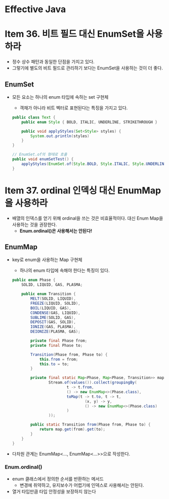 # Effective Java

# Item 36. 비트 필드 대신 EnumSet을 사용하라

- 정수 상수 패턴과 동일한 단점을 가지고 있다.
- 그렇기에 별도의 비트 필드로 관리하기 보다는 EnumSet을 사용하는 것이 더 좋다.

## EnumSet

- 모든 요소는 하나의 enum 타입에 속하는 set 구현체
    - 객채가 아니라 비트 벡터로 표현된다는 특징을 가지고 있다.

    ```java
    public class Text {
    	public enum Style { BOLD, ITALIC, UNDERLINE, STRIKETHROUGH }
    
    	public void applyStyles(Set<Style> styles) { 
    		System.out.println(styles)
    	} 
    }
    
    // EnumSet.of의 형태로 호출
    public void enumSetTest() {
        applyStyles(EnumSet.of(Style.BOLD, Style.ITALIC, Style.UNDERLINE));
    }
    ```

# Item 37. ordinal 인덱싱 대신 EnumMap을 사용하라

- 배열의 인덱스를 얻기 위해 ordinal을 쓰는 것은 비효율적이다. 대신 Enum
  Map을 사용하는 것을 권장한다.
    - **Enum.ordinal()은 사용해서는 안된다!**

## EnumMap

- key로 enum을 사용하는 Map 구현체
    - 하나의 enum 타입에 속해야 한다는 특징이 있다.

    ```java
    public enum Phase {
        SOLID, LIQUID, GAS, PLASMA;
    
        public enum Transition {
            MELT(SOLID, LIQUID),
            FREEZE(LIQUID, SOLID),
            BOIL(LIQUID, GAS),
            CONDENSE(GAS, LIQUID),
            SUBLIME(SOLID, GAS),
            DEPOSIT(GAS, SOLID),
            IONIZE(GAS, PLASMA),
            DEIONIZE(PLASMA, GAS);
    
            private final Phase from;
            private final Phase to;
    
            Transition(Phase from, Phase to) {
                this.from = from;
                this.to = to;
            }
    
            private final static Map<Phase, Map<Phase, Transition>> map =
                    Stream.of(values()).collect(groupingBy(
                            t -> t.from,
                            () -> new EnumMap<>(Phase.class),
                            toMap(t -> t.to, t -> t,
                                    (x, y) -> y,
                                    () -> new EnumMap<>(Phase.class)
                            )
                    ));
    
            public static Transition from(Phase from, Phase to) {
                return map.get(from).get(to);
            }
        }
    }
    ```

- 다차원 관계는 EnumMap<..., EnumMap<...>>으로 작성한다.

### Enum.ordinal()

- enum 클래스에서 정의한 순서를 반환하는 메서드
    - 변경에 취약하고, 유지보수가 어렵기에 인덱스로 사용해서는 안된다.
- 열거 타입만큼 타입 안정성을 보장하지 않는다